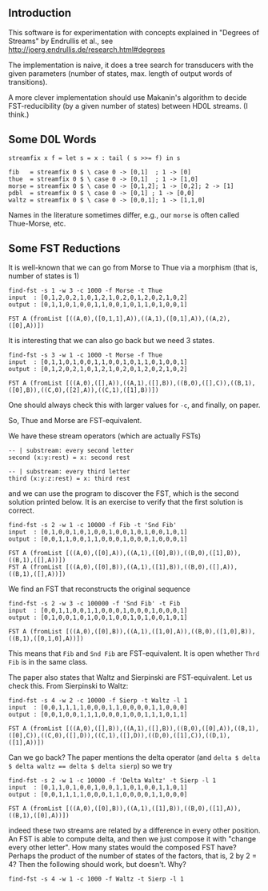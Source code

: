 Introduction
-----------
This software is for experimentation with
concepts explained in "Degrees of Streams" by Endrullis et al.,
see <http://joerg.endrullis.de/research.html#degrees>

The implementation is naive, it does a  tree search
for transducers with the given parameters (number of states,
max. length of output words of transitions).

A more clever implementation should use Makanin's algorithm
to decide FST-reducibility (by a given number of states)
between HD0L streams. (I think.)

Some D0L Words 
--------------


```
streamfix x f = let s = x : tail ( s >>= f) in s

fib   = streamfix 0 $ \ case 0 -> [0,1]  ; 1 -> [0] 
thue  = streamfix 0 $ \ case 0 -> [0,1]  ; 1 -> [1,0]
morse = streamfix 0 $ \ case 0 -> [0,1,2]; 1 -> [0,2]; 2 -> [1]
pdbl  = streamfix 0 $ \ case 0 -> [0,1] ; 1 -> [0,0]
waltz = streamfix 0 $ \ case 0 -> [0,0,1]; 1 -> [1,1,0]
```
Names in the literature sometimes differ,
e.g., our `morse` is often called Thue-Morse, etc.

Some FST Reductions 
-------------------

It is well-known that we can go from Morse to Thue via a morphism (that is, number of states is 1)
```
find-fst -s 1 -w 3 -c 1000 -f Morse -t Thue
input  : [0,1,2,0,2,1,0,1,2,1,0,2,0,1,2,0,2,1,0,2]
output : [0,1,1,0,1,0,0,1,1,0,0,1,0,1,1,0,1,0,0,1]

FST A (fromList [((A,0),([0,1,1],A)),((A,1),([0,1],A)),((A,2),([0],A))])

```
It is interesting that we can also go back
but we need 3 states.
```
find-fst -s 3 -w 1 -c 1000 -t Morse -f Thue
input  : [0,1,1,0,1,0,0,1,1,0,0,1,0,1,1,0,1,0,0,1]
output : [0,1,2,0,2,1,0,1,2,1,0,2,0,1,2,0,2,1,0,2]

FST A (fromList [((A,0),([],A)),((A,1),([],B)),((B,0),([],C)),((B,1),([0],B)),((C,0),([2],A)),((C,1),([1],B))])

```
One should always check this with larger values for `-c`,
and finally, on paper.

So, Thue and Morse are FST-equivalent.

We have these stream operators (which are actually FSTs)
```
-- | substream: every second letter
second (x:y:rest) = x: second rest

-- | substream: every third letter
third (x:y:z:rest) = x: third rest
```
and we can use the program to discover the FST,
which is the second solution printed below.
It is an exercise to verify that the first solution is correct.
```
find-fst -s 2 -w 1 -c 10000 -f Fib -t 'Snd Fib'
input  : [0,1,0,0,1,0,1,0,0,1,0,0,1,0,1,0,0,1,0,1]
output : [0,0,1,1,0,0,1,1,0,0,0,1,0,0,0,1,0,0,0,1]

FST A (fromList [((A,0),([0],A)),((A,1),([0],B)),((B,0),([1],B)),((B,1),([],A))])
FST A (fromList [((A,0),([0],B)),((A,1),([1],B)),((B,0),([],A)),((B,1),([],A))])

```
We find an FST that reconstructs the original sequence
```
find-fst -s 2 -w 3 -c 100000 -f 'Snd Fib' -t Fib
input  : [0,0,1,1,0,0,1,1,0,0,0,1,0,0,0,1,0,0,0,1]
output : [0,1,0,0,1,0,1,0,0,1,0,0,1,0,1,0,0,1,0,1]

FST A (fromList [((A,0),([0],B)),((A,1),([1,0],A)),((B,0),([1,0],B)),((B,1),([0,1,0],A))])

```
This means that `Fib` and `Snd Fib` are FST-equivalent.
It is open whether `Thrd Fib`  is in the same class.

The paper also states that Waltz and Sierpinski are FST-equivalent. Let us check this. From Sierpinski to Waltz:
```
find-fst -s 4 -w 2 -c 10000 -f Sierp -t Waltz -l 1
input  : [0,0,1,1,1,1,0,0,0,1,1,0,0,0,0,1,1,0,0,0]
output : [0,0,1,0,0,1,1,1,0,0,0,1,0,0,1,1,1,0,1,1]

FST A (fromList [((A,0),([],B)),((A,1),([],B)),((B,0),([0],A)),((B,1),([0],C)),((C,0),([],D)),((C,1),([],D)),((D,0),([1],C)),((D,1),([1],A))])

```
Can we go back? The paper mentions the delta operator
(and `delta $ delta $ delta waltz == delta $ delta sierp`)
so we try
```
find-fst -s 2 -w 1 -c 10000 -f 'Delta Waltz' -t Sierp -l 1
input  : [0,1,1,0,1,0,0,1,0,0,1,1,0,1,0,0,1,1,0,1]
output : [0,0,1,1,1,1,0,0,0,1,1,0,0,0,0,1,1,0,0,0]

FST A (fromList [((A,0),([0],B)),((A,1),([1],B)),((B,0),([1],A)),((B,1),([0],A))])
```
indeed these two streams are related by a difference
in every other position. An FST is able to compute delta,
and then we just compose it with "change every other letter".
How many states would the composed FST have?
Perhaps the product of the number of states of the factors,
that is, 2 by 2 = 4? Then the following should work,
but doesn't. Why?
```
find-fst -s 4 -w 1 -c 1000 -f Waltz -t Sierp -l 1
```

